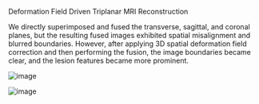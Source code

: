 
Deformation Field Driven Triplanar MRI Reconstruction

We directly superimposed and fused the transverse, sagittal, and coronal planes, but the resulting fused images exhibited spatial misalignment and blurred boundaries. However, after applying 3D spatial deformation field correction and then performing the fusion, the image boundaries became clear, and the lesion features became more prominent.

![image](https://github.com/user-attachments/assets/f21c0681-3de1-48e9-880a-81a2aa480b31)

![image](https://github.com/user-attachments/assets/d57beec7-658b-4204-8940-5b8b602392c6)


